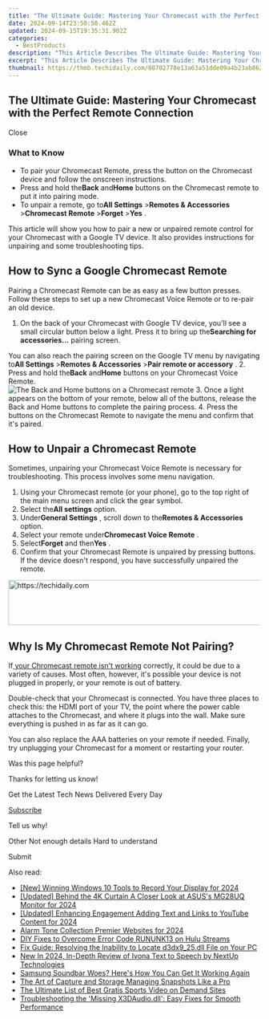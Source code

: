 ```yaml
---
title: "The Ultimate Guide: Mastering Your Chromecast with the Perfect Remote Connection"
date: 2024-09-14T23:50:50.462Z
updated: 2024-09-15T19:35:31.902Z
categories:
  - BestProducts
description: "This Article Describes The Ultimate Guide: Mastering Your Chromecast with the Perfect Remote Connection"
excerpt: "This Article Describes The Ultimate Guide: Mastering Your Chromecast with the Perfect Remote Connection"
thumbnail: https://thmb.techidaily.com/08702778e13a63a51dde09a4b23ab862a68808a42d3ab8c5759ae25bd6bbada4.jpg
---
```


## The Ultimate Guide: Mastering Your Chromecast with the Perfect Remote Connection

Close 

###  What to Know

* To pair your Chromecast Remote, press the button on the Chromecast device and follow the onscreen instructions.
* Press and hold the**Back** and**Home** buttons on the Chromecast remote to put it into pairing mode.
* To unpair a remote, go to**All Settings** \>**Remotes & Accessories** \>**Chromecast Remote** \>**Forget** \>**Yes** .

  
 This article will show you how to pair a new or unpaired remote control for your Chromecast with a Google TV device. It also provides instructions for unpairing and some troubleshooting tips.

##  How to Sync a Google Chromecast Remote 

 Pairing a Chromecast Remote can be as easy as a few button presses. Follow these steps to set up a new Chromecast Voice Remote or to re-pair an old device.

1. On the back of your Chromecast with Google TV device, you'll see a small circular button below a light. Press it to bring up the**Searching for accessories...** pairing screen.  
    
 You can also reach the pairing screen on the Google TV menu by navigating to**All Settings** \>**Remotes & Accessories** \>**Pair remote or accessory** .
2. Press and hold the**Back** and**Home** buttons on your Chromecast Voice Remote.  
![The Back and Home buttons on a Chromecast remote](https://www.lifewire.com/thmb/pyvYF_2jvz-kZKnOwQ5hPSO05AQ=/1500x0/filters:no_upscale():max_bytes(150000):strip_icc():format(webp)/Chromecast-remote-back-and-home-a7a135fff1884feda3909776b8dde550.jpg)
3. Once a light appears on the bottom of your remote, below all of the buttons, release the Back and Home buttons to complete the pairing process.
4. Press the buttons on the Chromecast Remote to navigate the menu and confirm that it's paired.

##  How to Unpair a Chromecast Remote 

 Sometimes, unpairing your Chromecast Voice Remote is necessary for troubleshooting. This process involves some menu navigation.

1. Using your Chromecast remote (or your phone), go to the top right of the main menu screen and click the gear symbol.
2. Select the**All settings** option.
3. Under**General Settings** , scroll down to the**Remotes & Accessories** option.
4. Select your remote under**Chromecast Voice Remote** .
5. Select**Forget** and then**Yes** .
6. Confirm that your Chromecast Remote is unpaired by pressing buttons. If the device doesn't respond, you have successfully unpaired the remote.

<!-- affiliate ads begin -->
<a href="https://ephamedtechinc.pxf.io/c/5597632/2137215/26400" target="_top" id="2137215">
  <img src="//a.impactradius-go.com/display-ad/26400-2137215" border="0" alt="https://techidaily.com" width="728" height="90"/>
</a>
<img height="0" width="0" src="https://ephamedtechinc.pxf.io/i/5597632/2137215/26400" style="position:absolute;visibility:hidden;" border="0" />
<!-- affiliate ads end -->

##  Why Is My Chromecast Remote Not Pairing? 

 If[ your Chromecast remote isn't working](https://www.lifewire.com/fix-chromecast-remote-not-working-8659958) correctly, it could be due to a variety of causes. Most often, however, it's possible your device is not plugged in properly, or your remote is out of battery.

 Double-check that your Chromecast is connected. You have three places to check this: the HDMI port of your TV, the point where the power cable attaches to the Chromecast, and where it plugs into the wall. Make sure everything is pushed in as far as it can go.

 You can also replace the AAA batteries on your remote if needed. Finally, try unplugging your Chromecast for a moment or restarting your router.

Was this page helpful?

Thanks for letting us know!

 Get the Latest Tech News Delivered Every Day

[ Subscribe ](https://www.lifewire.com/#) 

Tell us why!

 Other  Not enough details  Hard to understand 

 Submit 

<ins class="adsbygoogle"
     style="display:block"
     data-ad-format="autorelaxed"
     data-ad-client="ca-pub-7571918770474297"
     data-ad-slot="1223367746"></ins>

<ins class="adsbygoogle"
     style="display:block"
     data-ad-client="ca-pub-7571918770474297"
     data-ad-slot="8358498916"
     data-ad-format="auto"
     data-full-width-responsive="true"></ins>

<span class="atpl-alsoreadstyle">Also read:</span>
<div><ul>
<li><a href="https://screen-recording.techidaily.com/new-winning-windows-10-tools-to-record-your-display-for-2024/"><u>[New] Winning Windows 10 Tools to Record Your Display for 2024</u></a></li>
<li><a href="https://vp-tips.techidaily.com/updated-behind-the-4k-curtain-a-closer-look-at-asuss-mg28uq-monitor-for-2024/"><u>[Updated] Behind the 4K Curtain A Closer Look at ASUS's MG28UQ Monitor for 2024</u></a></li>
<li><a href="https://facebook-video-footage.techidaily.com/updated-enhancing-engagement-adding-text-and-links-to-youtube-content-for-2024/"><u>[Updated] Enhancing Engagement Adding Text and Links to YouTube Content for 2024</u></a></li>
<li><a href="https://extra-tips.techidaily.com/alarm-tone-collection-premier-websites-for-2024/"><u>Alarm Tone Collection Premier Websites for 2024</u></a></li>
<li><a href="https://tech-recovery.techidaily.com/diy-fixes-to-overcome-error-code-rununk13-on-hulu-streams/"><u>DIY Fixes to Overcome Error Code RUNUNK13 on Hulu Streams</u></a></li>
<li><a href="https://tech-recovery.techidaily.com/fix-guide-resolving-the-inability-to-locate-d3dx925dll-file-on-your-pc/"><u>Fix Guide: Resolving the Inability to Locate d3dx9_25.dll File on Your PC</u></a></li>
<li><a href="https://ai-topics.techidaily.com/new-in-2024-in-depth-review-of-ivona-text-to-speech-by-nextup-technologies/"><u>New In 2024, In-Depth Review of Ivona Text to Speech by NextUp Technologies</u></a></li>
<li><a href="https://tech-recovery.techidaily.com/1722903177009-samsung-soundbar-woes-heres-how-you-can-get-it-working-again/"><u>Samsung Soundbar Woes? Here's How You Can Get It Working Again</u></a></li>
<li><a href="https://tiktok-clips.techidaily.com/the-art-of-capture-and-storage-managing-snapshots-like-a-pro/"><u>The Art of Capture and Storage Managing Snapshots Like a Pro</u></a></li>
<li><a href="https://tech-recovery.techidaily.com/the-ultimate-list-of-best-gratis-sports-video-on-demand-sites/"><u>The Ultimate List of Best Gratis Sports Video on Demand Sites</u></a></li>
<li><a href="https://tech-recovery.techidaily.com/troubleshooting-the-missing-x3daudiodll-easy-fixes-for-smooth-performance/"><u>Troubleshooting the 'Missing X3DAudio.dll': Easy Fixes for Smooth Performance</u></a></li>
</ul></div>

